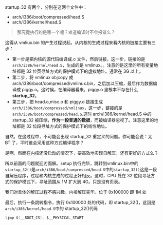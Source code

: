 startup_32 有两个，分别在这两个文件中：

* arch/i386/boot/compressed/head.S
* arch/i386/kernel/head.S

> 那究竟执行的是哪一个呢？难道编译时不会报错么？

这得从 vmliux.bin 的产生过程说起。从内核的生成过程来看内核的链接主要有三步：

* 第一步是把内核的源代码编译成.o 文件，然后链接，这一步，链接的是`arch/i386/kernel/head.S`，生成的是 vmlinux。。注意的是这里的所有变量地址都是 32 位页寻址方式的保护模式下的虚拟地址。通常在 3G 以上。
* 第二步，将 vmlinux objcopy 成 arch/i386/boot/compressed/vmlinux.bin，之后加以压缩，最后作为数据编译成 piggy.o。这时候，在编译器看来，piggy.o 里根本不存在什么 **startup_32**。
* 第三步，把 head.o,misc.o 和 piggy.o 链接生成`arch/i386/boot/compressed/vmlinux`，这一步，链接的是`arch/i386/boot/compressed/head.S`.这时 arch/i386/kernel/head.S 中的 startup_32 被压缩，**作为一段普通的数据**，而被编译器忽视了。注意这里的地址都是 32 位段寻址方式的保护模式下的线性地址。


自然，在这过程中，不可能会出现 startup_32 重定义的问题。你可能会说：太 BT 了，平时谁会采用这种方式编译程序？

是啊，然而在内核还没启动的情况下，要高效地实现自解压，还有更好的方式么？

所以前面的问题就迎刃而解。setup 执行完毕，跳转到vmlinux.bin中的`startup_32()`是`arch/i386/boot/compressed/head.S`中的`startup_32()`这是一段自解压程序，过程和内核生成的过程正好相反。这时，CPU 处在 32 位段寻址方式的保护模式下，寻址范围从 1M 扩大到 4G。只是没有页表。

我们对具体的解压过程不感兴趣。内核解压完毕。位于 0x100000 即 1M 处

最后，执行一条跳转指令，执行 0x100000 处的代码，即 startup_32()，这回是`arch/i386/kernel/head.S`中的 startup_32()代码

```s
ljmp $(__BOOT_CS), $__PHYSICAL_START
```
